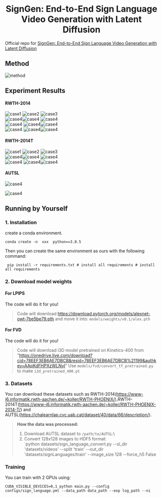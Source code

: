 <h1 align="center"> SignGen: End-to-End Sign Language Video Generation with Latent Diffusion</h1>

Official repo for [SignGen: End-to-End Sign Language Video Generation with Latent Diffusion](https://openreview.net/forum?id=qLuwGkbEAs)



## Method

![method](pic/framework_10.png "method")



## Experiment Results

#### RWTH-2014

![case1](pic/gif/1.gif "case1") ![case2](pic/gif/2.gif "case2") ![case3](pic/gif/3.gif "case3")  
![case4](pic/gif/4.gif "case4")![case4](pic/gif/5.gif "case4") ![case4](pic/gif/6.gif "case4")  
![case4](pic/gif/10.gif "case4") ![case4](pic/gif/11.gif "case4")![case4](pic/gif/12.gif "case4")   
![case4](pic/gif/19.gif "case4") ![case4](pic/gif/22.gif "case4")![case4](pic/gif/21.gif "case4")   

#### RWTH-2014T

![case1](pic/gif/7.gif "case1") ![case2](pic/gif/8.gif "case2") ![case3](pic/gif/9.gif "case3")  
![case4](pic/gif/13.gif "case4")![case4](pic/gif/14.gif "case4") ![case4](pic/gif/15.gif "case4")  
![case4](pic/gif/16.gif "case4") ![case4](pic/gif/17.gif "case4")![case4](pic/gif/23.gif "case4")  

#### AUTSL
![case4](pic/gif/24.gif "case4")  
  
![case4](pic/gif/25.gif "case4")  

## Running by Yourself

### 1. Installation 

create a conda environment.
```
conda create -n  xxx  python==3.8.5 
```

Then you  can create the same environment as ours with the following command:
```
 pip install -r requirements.txt # install all requirements # install all requirements
```

### 2. Download model weights

#### For LPIPS

The code will do it for you!
> Code will download https://download.pytorch.org/models/alexnet-owt-7be5be79.pth and move it into: `models/weights/v0.1/alex.pth`

#### For FVD

The code will do it for you!

> Code will download i3D model pretrained on Kinetics-400 from "https://onedrive.live.com/download?cid=78EEF3EB6AE7DBCB&resid=78EEF3EB6AE7DBCB%21199&authkey=AApKdFHPXzWLNyI"
> Use `models/fvd/convert_tf_pretrained.py` to make `i3d_pretrained_400.pt`

### 3. Datasets

You can download these datasets such  as RWTH-2014(https://www-i6.informatik.rwth-aachen.de/~koller/RWTH-PHOENIX/),RWTH-2014T(https://www-i6.informatik.rwth-aachen.de/~koller/RWTH-PHOENIX-2014-T/) and AUTSL(https://chalearnlap.cvc.uab.cat/dataset/40/data/66/description/).

> **How the data was processed:**
> 1. Download  AUTSL dataset to `/path/to/AUTSL`:\
> 2. Convert 128x128 images to HDF5 format:\
> `python datasets/sign_language_convert.py --sl_dir 'datasets/videos' --split 'train'  --out_dir 'datasets/signLanguages/train' --image_size 128  --force_h5 False

### Training

You can train  with 2 GPUs using:
```
CUDA_VISIBLE_DEVICES=0,1 python main.py --config configs/sign_language.yml --data_path data_path --exp log_path --ni
```
